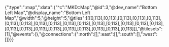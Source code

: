 {":type":":map",":data":{"^c":"MKD::Map","@id":3,"@dev_name":"Bottom Left Map","@display_name":"Bottom Left Map","@width":5,"@height":5,"@tiles":[[[0,113],[0,113],[0,113],[0,113],[0,113],[0,113],[0,113],[0,113],[0,113],[0,113],[0,113],[0,113],[0,113],[0,113],[0,113],[0,113],[0,113],[0,113],[0,113],[0,113],[0,113],[0,113],[0,113],[0,113],[0,113]]],"@tilesets":[1],"@events":{},"@connections":{":north":[],":east":[],":south":[],":west":[]}}}